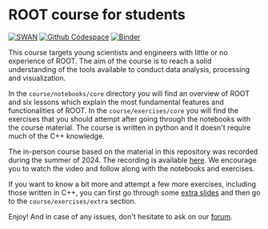 # ROOT course for students
[![SWAN](https://swan.web.cern.ch/sites/swan.web.cern.ch/files/pictures/open_in_swan.svg)](https://cern.ch/swanserver/cgi-bin/go?projurl=https://github.com/root-project/student-course.git)
[![Github Codespace](https://img.shields.io/badge/open-GH_Codespaces-blue?logo=github)](https://codespaces.new/root-project/student-course?quickstart=1)
[![Binder](https://mybinder.org/badge_logo.svg)](https://mybinder.org/v2/gh/root-project/student-course/main)

This course targets young scientists and engineers with little or no experience
of ROOT. The aim of the course is to reach a solid understanding of the tools
available to conduct data analysis, processing and visualization.

In the `course/notebooks/core` directory you will find an overview of ROOT 
and six lessons which explain the most fundamental features and functionalities of ROOT. 
In the `course/exercises/core` you will find the exercises that you should attempt 
after going through the notebooks with the course material. The course is written in 
python and it doesn't require much of the C++ knowledge.

The in-person course based on the material in this repository was recorded during the summer of 2024. The recording is available [here](https://videos.cern.ch/record/2300516). We encourage you to watch the video and follow along with the notebooks and exercises.

If you want to know a bit more and attempt a few more exercises, including those written 
in C++, you can first go through some [extra slides](https://docs.google.com/presentation/d/1iNSwzuhmhJAmU3c1_0SfYgqbr-N7BKILpcAJjojXkSg/edit?usp=sharing) and then go to the `course/exercises/extra` 
section.

Enjoy! And in case of any issues, don't hesitate to ask on our [forum](https://root-forum.cern.ch). 
